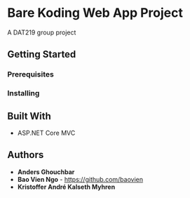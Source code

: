 # Bare Koding Web App Project

A DAT219 group project

## Getting Started


### Prerequisites


### Installing


## Built With

* ASP.NET Core MVC

## Authors

* **Anders Ghouchbar**
* **Bao Vien Ngo** - https://github.com/baovien
* **Kristoffer André Kalseth Myhren**
